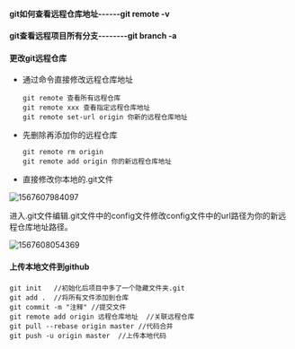 #### git如何查看远程仓库地址------git remote -v

#### git查看远程项目所有分支--------git branch -a

#### 更改git远程仓库

* 通过命令直接修改远程仓库地址

  ~~~
  git remote 查看所有远程仓库
  git remote xxx 查看指定远程仓库地址
  git remote set-url origin 你新的远程仓库地址
  ~~~

* 先删除再添加你的远程仓库

  ~~~
  git remote rm origin
  git remote add origin 你的新远程仓库地址
  ~~~

* 直接修改你本地的.git文件

![1567607984097](C:\Users\whichone\AppData\Roaming\Typora\typora-user-images\1567607984097.png)

进入.git文件编辑.git文件中的config文件修改config文件中的url路径为你的新远程仓库地址路径。

![1567608054369](C:\Users\whichone\AppData\Roaming\Typora\typora-user-images\1567608054369.png)

#### 上传本地文件到github

~~~
git init   //初始化后项目中多了一个隐藏文件夹.git
git add .  //将所有文件添加到仓库
git commit -m "注释" //提交文件
git remote add origin 远程仓库地址  //关联远程仓库
git pull --rebase origin master //代码合并
git push -u origin master  //上传本地代码
~~~

